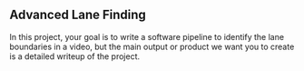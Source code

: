 ## Advanced Lane Finding

In this project, your goal is to write a software pipeline to identify the lane boundaries in a video, but the main output or product we want you to create is a detailed writeup of the project. 
